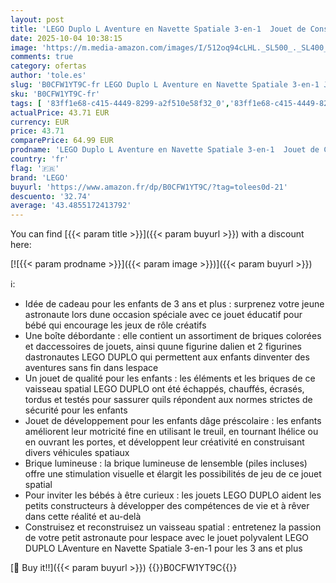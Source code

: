 ```yaml
---
layout: post
title: 'LEGO Duplo L Aventure en Navette Spatiale 3-en-1  Jouet de Construction de Fusée  Jeu Éducatif et Scientifique pour Enfants Dès 3 Ans  Développement de la Motricité Fine 10422'
date: 2025-10-04 10:38:15
image: 'https://m.media-amazon.com/images/I/512oq94cLHL._SL500_._SL400_.jpg'
comments: true
category: ofertas
author: 'tole.es'
slug: 'B0CFW1YT9C-fr LEGO Duplo L Aventure en Navette Spatiale 3-en-1 Jouet de...'
sku: 'B0CFW1YT9C-fr'
tags: [ '83ff1e68-c415-4449-8299-a2f510e58f32_0','83ff1e68-c415-4449-8299-a2f510e58f32_501','83ff1e68-c415-4449-8299-a2f510e58f32_601','Arborist Merchandising Root','Jeux de construction','Jeux déveil et pédagogiques','Jeux et Jouets','Jeux et jouets','Lego','Montessori','STEM','Self Service','Sets de jeux de construction','Special Features Stores','lego','🇫🇷', ]
actualPrice: 43.71 EUR
currency: EUR
price: 43.71
comparePrice: 64.99 EUR
prodname: 'LEGO Duplo L Aventure en Navette Spatiale 3-en-1  Jouet de Construction de Fusée  Jeu Éducatif et Scientifique pour Enfants Dès 3 Ans  Développement de la Motricité Fine 10422'
country: 'fr'
flag: '🇫🇷'
brand: 'LEGO'
buyurl: 'https://www.amazon.fr/dp/B0CFW1YT9C/?tag=tolees0d-21'
descuento: '32.74'
average: '43.4855172413792'
---
```


You can find [{{< param title >}}]({{< param buyurl >}}) with a discount here:

[![{{< param prodname >}}]({{< param image >}})]({{< param buyurl >}})

ℹ️:

- Idée de cadeau pour les enfants de 3 ans et plus : surprenez votre jeune astronaute lors dune occasion spéciale avec ce jouet éducatif pour bébé qui encourage les jeux de rôle créatifs
- Une boîte débordante : elle contient un assortiment de briques colorées et daccessoires de jouets, ainsi quune figurine dalien et 2 figurines dastronautes LEGO DUPLO qui permettent aux enfants dinventer des aventures sans fin dans lespace
- Un jouet de qualité pour les enfants : les éléments et les briques de ce vaisseau spatial LEGO DUPLO ont été échappés, chauffés, écrasés, tordus et testés pour sassurer quils répondent aux normes strictes de sécurité pour les enfants
- Jouet de développement pour les enfants dâge préscolaire : les enfants améliorent leur motricité fine en utilisant le treuil, en tournant lhélice ou en ouvrant les portes, et développent leur créativité en construisant divers véhicules spatiaux
- Brique lumineuse : la brique lumineuse de lensemble (piles incluses) offre une stimulation visuelle et élargit les possibilités de jeu de ce jouet spatial
- Pour inviter les bébés à être curieux : les jouets LEGO DUPLO aident les petits constructeurs à développer des compétences de vie et à rêver dans cette réalité et au-delà
- Construisez et reconstruisez un vaisseau spatial : entretenez la passion de votre petit astronaute pour lespace avec le jouet polyvalent LEGO DUPLO LAventure en Navette Spatiale 3-en-1 pour les 3 ans et plus

[🛒 Buy it!!]({{< param buyurl >}})
{{<world>}}B0CFW1YT9C{{</world>}}
